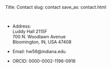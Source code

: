Title: Contact
slug: contact
save_as: contact.html

<br>


- Address:  
    Luddy Hall 2115F  
    700 N. Woodlawn Avenue  
    Bloomington, IN, USA 47408

- Email: hw56<span>&#64;</span>indiana.edu

- ORCID: 0000-0002-1196-0918